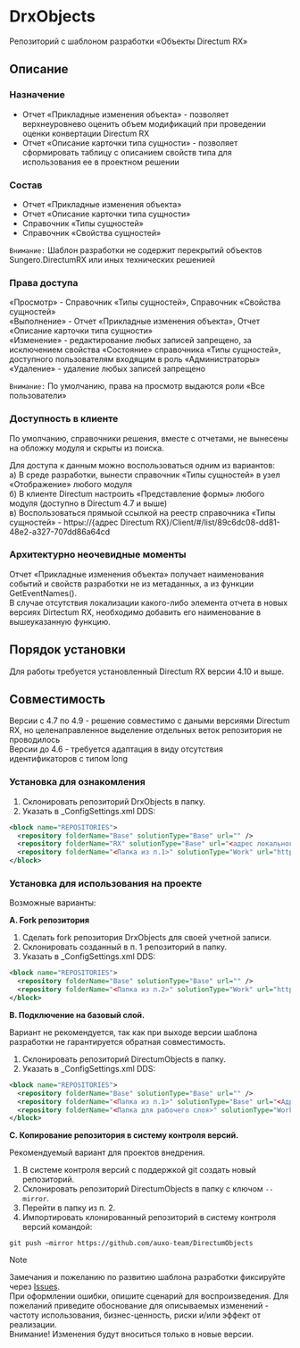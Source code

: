 # DrxObjects 
Репозиторий с шаблоном разработки «Объекты Directum RX»

## Описание
### Назначение
- Отчет «Прикладные изменения объекта» - позволяет верхнеуровнево оценить объем модификаций при проведении оценки конвертации Directum RX  
- Отчет «Описание карточки типа сущности» - позволяет сформировать таблицу с описанием свойств типа для использования ее в проектном решении  

### Состав
- Отчет «Прикладные изменения объекта»  
- Отчет «Описание карточки типа сущности»  
- Справочник «Типы сущностей»  
- Справочник «Свойства сущностей»  
  
`Внимание:` Шаблон разработки не содержит перекрытий объектов Sungero.DirectumRX или иных технических решенией

### Права доступа
«Просмотр» - Справочник «Типы сущностей», Справочник «Свойства сущностей»  
«Выполнение» - Отчет «Прикладные изменения объекта», Отчет «Описание карточки типа сущности»  
«Изменение» - редактирование любых записей запрещено, за исключением свойства «Состояние» справочника «Типы сущностей», доступного пользователям входящим в роль «Администраторы»  
«Удаление» - удаление любых записей запрещено  

`Внимание:` По умолчанию, права на просмотр выдаются роли «Все пользователи»  

### Доступность в клиенте
По умолчанию, справочники решения, вместе с отчетами, не вынесены на обложку модуля и скрыты из поиска.

Для доступа к данным можно воспользоваться одним из вариантов:  
а) В среде разработки, вынести справочник «Типы сущностей» в узел «Отображение» любого модуля  
б) В клиенте Directum настроить «Представление формы» любого модуля (доступно в Directum 4.7 и выше)  
в) Воспользоваться прямыой ссылкой на реестр справочника «Типы сущностей» - httpы://{адрес Directum RX}/Client/#/list/89c6dc08-dd81-48e2-a327-707dd86a64cd

### Архитектурно неочевидные моменты
Отчет «Прикладные изменения объекта» получает наименования событий и свойств разработки не из метаданных, а из функции GetEventNames().  
В случае отсутствия локализации какого-либо элемента отчета в новых версиях Dirtectum RX, необходимо добавить его наименование в вышеуказанную функцию.

## Порядок установки
Для работы требуется установленный Directum RX версии 4.10 и выше.

## Совместимость
Версии с 4.7 по 4.9 - решение совместимо с даными версиями Directum RX, но целенаправленное выделение отдельных веток репозитория не проводилось  
Версии до 4.6 - требуется адаптация в виду отсутствия идентификаторов с типом long

### Установка для ознакомления
1. Склонировать репозиторий DrxObjects в папку.
2. Указать в _ConfigSettings.xml DDS:
```xml
<block name="REPOSITORIES">
  <repository folderName="Base" solutionType="Base" url="" />
  <repository folderName="RX" solutionType="Base" url="<адрес локального репозитория>" />
  <repository folderName="<Папка из п.1>" solutionType="Work" url="https://github.com/auxo-team/DrxObjects" />
</block>
```

### Установка для использования на проекте
Возможные варианты:

**A. Fork репозитория**
1. Сделать fork репозитория DrxObjects для своей учетной записи.
2. Склонировать созданный в п. 1 репозиторий в папку.
3. Указать в _ConfigSettings.xml DDS:
``` xml
<block name="REPOSITORIES">
  <repository folderName="Base" solutionType="Base" url="" /> 
  <repository folderName="<Папка из п.2>" solutionType="Work" url="https://github.com/auxo-team/DrxObjects" />
</block>
```

**B. Подключение на базовый слой.**

Вариант не рекомендуется, так как при выходе версии шаблона разработки не гарантируется обратная совместимость.
1. Склонировать репозиторий DirectumObjects в папку.
2. Указать в _ConfigSettings.xml DDS:
``` xml
<block name="REPOSITORIES">
  <repository folderName="Base" solutionType="Base" url="" /> 
  <repository folderName="<Папка из п.1>" solutionType="Base" url="<Адрес репозитория gitHub>" />
  <repository folderName="<Папка для рабочего слоя>" solutionType="Work" url="https://github.com/auxo-team/DirectumObjects" />
</block>
```

**C. Копирование репозитория в систему контроля версий.**

Рекомендуемый вариант для проектов внедрения.
1. В системе контроля версий с поддержкой git создать новый репозиторий.
2. Склонировать репозиторий DirectumObjects в папку с ключом `--mirror`.
3. Перейти в папку из п. 2.
4. Импортировать клонированный репозиторий в систему контроля версий командой:

`git push –mirror https://github.com/auxo-team/DirectumObjects`

> [!NOTE]
> Замечания и пожеланию по развитию шаблона разработки фиксируйте через [Issues](https://github.com/auxo-team/DirectumObjects).  
> При оформлении ошибки, опишите сценарий для воспроизведения. Для пожеланий приведите обоснование для описываемых изменений - частоту использования, бизнес-ценность, риски и/или эффект от реализации.  
> Внимание! Изменения будут вноситься только в новые версии.  

